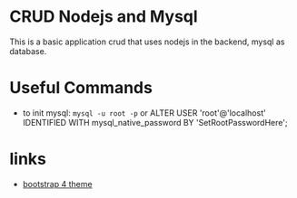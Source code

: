 # CRUD Nodejs and Mysql
This is a basic application crud that uses nodejs in the backend, mysql as database.

# Useful Commands
- to init mysql: `mysql -u root -p` or
  ALTER USER 'root'@'localhost' IDENTIFIED WITH mysql_native_password BY 'SetRootPasswordHere';

# links
- [bootstrap 4 theme](https://bootswatch.com/4/lux/bootstrap.min.css)
